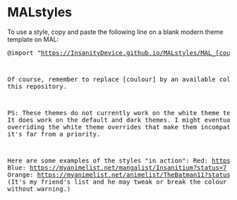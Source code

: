 # MALstyles

To use a style, copy and paste the following line on a blank modern theme template on MAL: <pre>@import "https://InsanityDevice.github.io/MALstyles/MAL_[coulour].css";</pre>

Of course, remember to replace [coulour] by an available colour from this repository.

PS: These themes do not currently work on the white theme templates. It does work on the default and dark themes. I might eventually work on overriding the white theme overrides that make them incompatible, but it's far from a priority.

Here are some examples of the styles "in action":
Red: https://myanimelist.net/animelist/Insanitium?status=7
Blue: https://myanimelist.net/mangalist/Insanitium?status=7
Orange: https://myanimelist.net/animelist/TheBatman11?status=7 (It's my friend's list and he may tweak or break the colour scheme without warning.)
